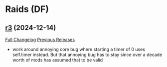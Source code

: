 # <DBM Mod> Raids (DF)

## [r3](https://github.com/DeadlyBossMods/DBM-Dragonflight/tree/r3) (2024-12-14)
[Full Changelog](https://github.com/DeadlyBossMods/DBM-Dragonflight/compare/r2...r3) [Previous Releases](https://github.com/DeadlyBossMods/DBM-Dragonflight/releases)

- work around annoying core bug where starting a timer of 0 uses self.timer instead. But that annoying bug has to stay since over a decade worth of mods has assumed that to be valid  
